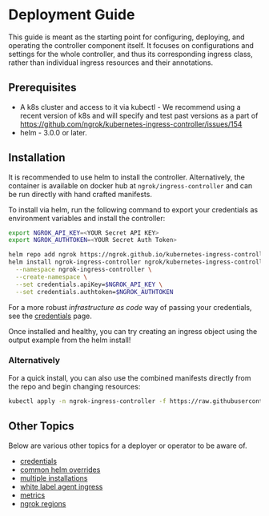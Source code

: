 # Deployment Guide

This guide is meant as the starting point for configuring, deploying, and operating the controller component itself. It focuses on configurations and settings for the whole controller, and thus its corresponding ingress class, rather than individual ingress resources and their annotations.


## Prerequisites
- A k8s cluster and access to it via kubectl - We recommend using a recent version of k8s and will specify and test past versions as a part of https://github.com/ngrok/kubernetes-ingress-controller/issues/154
- helm - 3.0.0 or later.

## Installation

It is recommended to use helm to install the controller. Alternatively, the container is available on docker hub at `ngrok/ingress-controller` and can be run directly with hand crafted manifests.

To install via helm, run the following command to export your credentials as environment variables and install the controller:

```bash
export NGROK_API_KEY=<YOUR Secret API KEY>
export NGROK_AUTHTOKEN=<YOUR Secret Auth Token>

helm repo add ngrok https://ngrok.github.io/kubernetes-ingress-controller
helm install ngrok-ingress-controller ngrok/kubernetes-ingress-controller \
  --namespace ngrok-ingress-controller \
  --create-namespace \
  --set credentials.apiKey=$NGROK_API_KEY \
  --set credentials.authtoken=$NGROK_AUTHTOKEN
```

For a more robust _infrastructure as code_ way of passing your credentials, see the [credentials](./credentials.md#setup) page.

Once installed and healthy, you can try creating an ingress object using the output example from the helm install!

### Alternatively

For a quick install, you can also use the combined manifests directly from the repo and begin changing resources:

```bash
kubectl apply -n ngrok-ingress-controller -f https://raw.githubusercontent.com/ngrok/kubernetes-ingress-controller/main/manifest-bundle.yaml
```

## Other Topics

Below are various other topics for a deployer or operator to be aware of.
- [credentials](./credentials.md)
- [common helm overrides](./common-helm-k8s-overrides.md)
- [multiple installations](./multiple-installations.md)
- [white label agent ingress](./white-label-agent-ingress.md)
- [metrics](./metrics.md)
- [ngrok regions](./ngrok-regions.md)
